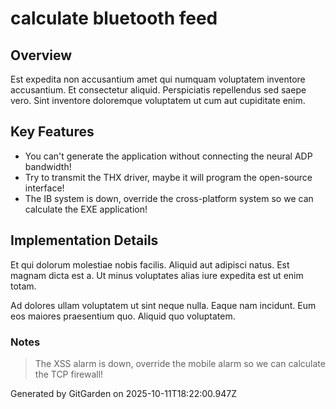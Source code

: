 # calculate bluetooth feed

## Overview
Est expedita non accusantium amet qui numquam voluptatem inventore accusantium. Et consectetur aliquid. Perspiciatis repellendus sed saepe vero. Sint inventore doloremque voluptatem ut cum aut cupiditate enim.

## Key Features
- You can't generate the application without connecting the neural ADP bandwidth!
- Try to transmit the THX driver, maybe it will program the open-source interface!
- The IB system is down, override the cross-platform system so we can calculate the EXE application!

## Implementation Details
Et qui dolorum molestiae nobis facilis. Aliquid aut adipisci natus. Est magnam dicta est a. Ut minus voluptates alias iure expedita est ut enim totam.
 Ad dolores ullam voluptatem ut sint neque nulla. Eaque nam incidunt. Eum eos maiores praesentium quo. Aliquid quo voluptatem.

### Notes
> The XSS alarm is down, override the mobile alarm so we can calculate the TCP firewall!

Generated by GitGarden on 2025-10-11T18:22:00.947Z